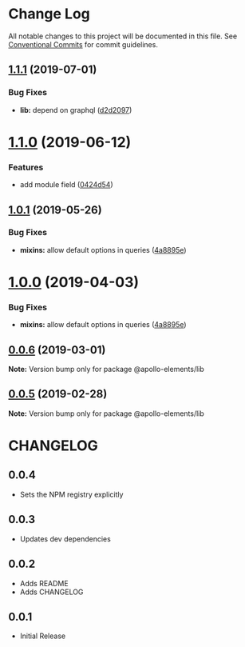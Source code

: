 # Change Log

All notable changes to this project will be documented in this file.
See [Conventional Commits](https://conventionalcommits.org) for commit guidelines.

## [1.1.1](https://github.com/apollo-elements/apollo-elements/compare/@apollo-elements/lib@1.1.0...@apollo-elements/lib@1.1.1) (2019-07-01)


### Bug Fixes

* **lib:** depend on graphql ([d2d2097](https://github.com/apollo-elements/apollo-elements/commit/d2d2097))





# [1.1.0](https://github.com/apollo-elements/apollo-elements/compare/@apollo-elements/lib@1.0.1...@apollo-elements/lib@1.1.0) (2019-06-12)


### Features

* add module field ([0424d54](https://github.com/apollo-elements/apollo-elements/commit/0424d54))





## [1.0.1](https://github.com/apollo-elements/apollo-elements/compare/@apollo-elements/lib@0.0.6...@apollo-elements/lib@1.0.1) (2019-05-26)


### Bug Fixes

* **mixins:** allow default options in queries ([4a8895e](https://github.com/apollo-elements/apollo-elements/commit/4a8895e))





# [1.0.0](https://github.com/apollo-elements/apollo-elements/compare/@apollo-elements/lib@0.0.6...@apollo-elements/lib@1.0.0) (2019-04-03)


### Bug Fixes

* **mixins:** allow default options in queries ([4a8895e](https://github.com/apollo-elements/apollo-elements/commit/4a8895e))





## [0.0.6](https://github.com/apollo-elements/apollo-elements/compare/@apollo-elements/lib@0.0.5...@apollo-elements/lib@0.0.6) (2019-03-01)

**Note:** Version bump only for package @apollo-elements/lib





## [0.0.5](https://github.com/apollo-elements/apollo-elements/compare/@apollo-elements/lib@0.0.4...@apollo-elements/lib@0.0.5) (2019-02-28)

**Note:** Version bump only for package @apollo-elements/lib





# CHANGELOG

## 0.0.4
- Sets the NPM registry explicitly

## 0.0.3
- Updates dev dependencies

## 0.0.2
- Adds README
- Adds CHANGELOG

## 0.0.1
- Initial Release
